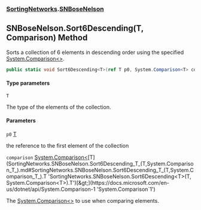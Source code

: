 ### [SortingNetworks](SortingNetworks.md 'SortingNetworks').[SNBoseNelson](SortingNetworks.SNBoseNelson.md 'SortingNetworks.SNBoseNelson')

## SNBoseNelson.Sort6Descending<T>(T, Comparison<T>) Method

Sorts a collection of 6 elements in descending order using the specified [System.Comparison&lt;&gt;](https://docs.microsoft.com/en-us/dotnet/api/System.Comparison-1 'System.Comparison`1').

```csharp
public static void Sort6Descending<T>(ref T p0, System.Comparison<T> comparison);
```
#### Type parameters

<a name='SortingNetworks.SNBoseNelson.Sort6Descending_T_(T,System.Comparison_T_).T'></a>

`T`

The type of the elements of the collection.
#### Parameters

<a name='SortingNetworks.SNBoseNelson.Sort6Descending_T_(T,System.Comparison_T_).p0'></a>

`p0` [T](SortingNetworks.SNBoseNelson.Sort6Descending_T_(T,System.Comparison_T_).md#SortingNetworks.SNBoseNelson.Sort6Descending_T_(T,System.Comparison_T_).T 'SortingNetworks.SNBoseNelson.Sort6Descending<T>(T, System.Comparison<T>).T')

the reference to the first element of the collection

<a name='SortingNetworks.SNBoseNelson.Sort6Descending_T_(T,System.Comparison_T_).comparison'></a>

`comparison` [System.Comparison&lt;](https://docs.microsoft.com/en-us/dotnet/api/System.Comparison-1 'System.Comparison`1')[T](SortingNetworks.SNBoseNelson.Sort6Descending_T_(T,System.Comparison_T_).md#SortingNetworks.SNBoseNelson.Sort6Descending_T_(T,System.Comparison_T_).T 'SortingNetworks.SNBoseNelson.Sort6Descending<T>(T, System.Comparison<T>).T')[&gt;](https://docs.microsoft.com/en-us/dotnet/api/System.Comparison-1 'System.Comparison`1')

The [System.Comparison&lt;&gt;](https://docs.microsoft.com/en-us/dotnet/api/System.Comparison-1 'System.Comparison`1') to use when comparing elements.